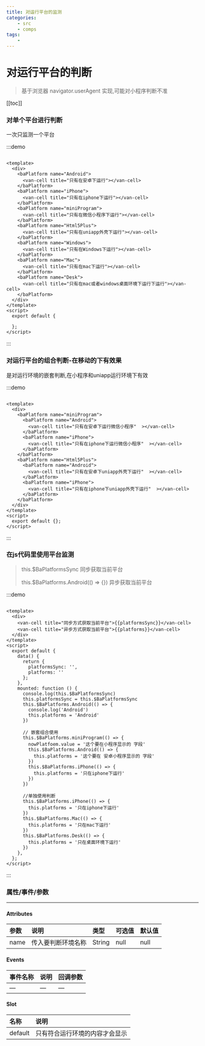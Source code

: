 ```yaml
---
title: 对运行平台的监测
categories:
    - src
    - comps
tags:
    -
---
```


# 对运行平台的判断

> 基于浏览器 navigator.userAgent 实现,可能对小程序判断不准

[[toc]]

### 对单个平台进行判断

一次只监测一个平台

:::demo

```vue

<template>
  <div>
    <baPlatform name="Android">
      <van-cell title="只有在安卓下运行"></van-cell>
    </baPlatform>
    <baPlatform name="iPhone">
      <van-cell title="只有在iphone下运行"></van-cell>
    </baPlatform>
    <baPlatform name="miniProgram">
      <van-cell title="只有在微信小程序下运行"></van-cell>
    </baPlatform>
    <baPlatform name="Html5Plus">
      <van-cell title="只有在uniapp外壳下运行"></van-cell>
    </baPlatform>
    <baPlatform name="Windows">
      <van-cell title="只有在Windows下运行"></van-cell>
    </baPlatform>
    <baPlatform name="Mac">
      <van-cell title="只有在mac下运行"></van-cell>
    </baPlatform>
    <baPlatform name="Desk">
      <van-cell title="只有在mac或者windows桌面环境下运行下运行"></van-cell>
    </baPlatform>
  </div>
</template>
<script>
  export default {

  };
</script>
```

:::


### 对运行平台的组合判断-在移动的下有效果

是对运行环境的嵌套判断,在小程序和uniapp运行环境下有效

:::demo

```vue

<template>
  <div>
    <baPlatform name="miniProgram">
      <baPlatform name="Android">
        <van-cell title="只有在安卓下运行微信小程序"  ></van-cell>
      </baPlatform>
      <baPlatform name="iPhone">
        <van-cell title="只有在iphone下运行微信小程序"  ></van-cell>
      </baPlatform>
    </baPlatform>
    <baPlatform name="Html5Plus">
      <baPlatform name="Android">
        <van-cell title="只有在安卓下uniapp外壳下运行"  ></van-cell>
      </baPlatform>
      <baPlatform name="iPhone">
        <van-cell title="只有在iphone下uniapp外壳下运行"  ></van-cell>
      </baPlatform>
    </baPlatform>
  </div>
</template>
<script>
  export default {};
</script>
```
:::

### 在js代码里使用平台监测
>this.$BaPlatformsSync  同步获取当前平台
> 
>this.$BaPlatforms.Android(() => {})  异步获取当前平台

:::demo

```vue

<template>
  <div>
    <van-cell title="同步方式获取当前平台">{{platformsSync}}</van-cell>
    <van-cell title="异步方式获取当前平台">{{platforms}}</van-cell>
  </div>
</template>
<script>
  export default {
    data() {
      return {
        platformsSync: '',
        platforms: ''
      };
    },
    mounted: function () {
      console.log(this.$BaPlatformsSync)
      this.platformsSync = this.$BaPlatformsSync
      this.$BaPlatforms.Android(() => {
        console.log('Android')
        this.platforms = 'Android'
      })
      
      // 嵌套组合使用
      this.$BaPlatforms.miniProgram(() => {
        nowPlatfoem.value = '这个要在小程序显示的 字段'
        this.$BaPlatforms.Android(() => {
          this.platforms = '这个要在 安卓小程序显示的 字段'
        })
        this.$BaPlatforms.iPhone(() => {
          this.platforms = '只在iphone下运行'
        })
      })
      
      //单独使用判断
      this.$BaPlatforms.iPhone(() => {
        this.platforms = '只在iphone下运行'
      })
      this.$BaPlatforms.Mac(() => {
        this.platforms = '只在mac下运行'
      })
      this.$BaPlatforms.Desk(() => {
        this.platforms = '只在桌面环境下运行'
      })
    },
  };
</script>
```
:::



### 属性/事件/参数

---

#### Attributes

| 参数  | 说明        | 类型     | 可选值  | 默认值  |
|:----|:----------|:-------|:-----|:-----|
| name    | 传入要判断环境名称 | String | null | null |

#### Events

| 事件名称 | 说明 | 回调参数 |
| :------- | :--- | :------- |
| —        | —    | —        |

#### Slot

| 名称      | 说明              |
|:--------|:----------------|
| default | 只有符合运行环境的内容才会显示 |

